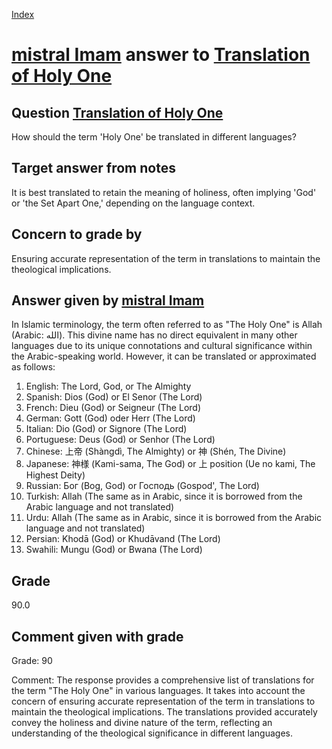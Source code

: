 
[Index](../../index.md)
# [mistral Imam](../../answering_models/mistral_Imam.md) answer to [Translation of Holy One](../../questions/Translation_of_Holy_One.md)

## Question [Translation of Holy One](../../questions/Translation_of_Holy_One.md)
How should the term 'Holy One' be translated in different languages?

## Target answer from notes
It is best translated to retain the meaning of holiness, often implying 'God' or 'the Set Apart One,' depending on the language context.

## Concern to grade by
Ensuring accurate representation of the term in translations to maintain the theological implications.

## Answer given by [mistral Imam](../../answering_models/mistral_Imam.md)
 In Islamic terminology, the term often referred to as "The Holy One" is Allah (Arabic: الله). This divine name has no direct equivalent in many other languages due to its unique connotations and cultural significance within the Arabic-speaking world. However, it can be translated or approximated as follows:

1. English: The Lord, God, or The Almighty
2. Spanish: Dios (God) or El Senor (The Lord)
3. French: Dieu (God) or Seigneur (The Lord)
4. German: Gott (God) oder Herr (The Lord)
5. Italian: Dio (God) or Signore (The Lord)
6. Portuguese: Deus (God) or Senhor (The Lord)
7. Chinese: 上帝 (Shàngdì, The Almighty) or 神 (Shén, The Divine)
8. Japanese: 神様 (Kami-sama, The God) or 上 position (Ue no kami, The Highest Deity)
9. Russian: Бог (Bog, God) or Господь (Gospod', The Lord)
10. Turkish: Allah (The same as in Arabic, since it is borrowed from the Arabic language and not translated)
11. Urdu: Allah (The same as in Arabic, since it is borrowed from the Arabic language and not translated)
12. Persian: Khodā (God) or Khudāvand (The Lord)
13. Swahili: Mungu (God) or Bwana (The Lord)

## Grade
90.0

## Comment given with grade
Grade: 90

Comment: The response provides a comprehensive list of translations for the term "The Holy One" in various languages. It takes into account the concern of ensuring accurate representation of the term in translations to maintain the theological implications. The translations provided accurately convey the holiness and divine nature of the term, reflecting an understanding of the theological significance in different languages.
